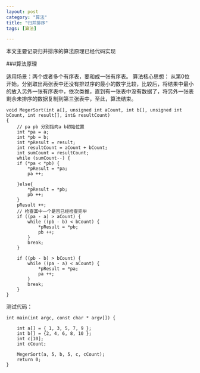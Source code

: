 ```yaml
---
layout: post
category: "算法"
title: "归并排序"
tags: [算法]

---		
```

		
本文主要记录归并排序的算法原理已经代码实现

###算法原理

适用场景：两个或者多个有序表，要和成一张有序表。
算法核心思想：
从第0位开始，分别取出两张表中还没有排过序的最小的数字比较，比较后，将结果中最小的放入另外一张有序表中，依次类推，直到有一张表中没有数据了，将另外一张表剩余未排序的数据复制到第三张表中，至此，算法结束。
  
					
	void MegerSort(int a[], unsigned int aCount, int b[], unsigned int bCount, int result[], int& resultCount)
	{
    	// pa pb 分别指向a b初始位置
    	int *pa = a;
    	int *pb = b;
    	int *pResult = result;
    	int resultCount = aCount + bCount;
    	int sumCount = resultCount;
    	while (sumCount--) {
        if (*pa < *pb) {
            *pResult = *pa;
            pa ++;
            
        }else{
            *pResult = *pb;
            pb ++;
        }
        pResult ++;
        // 检查其中一个是否已经检查完毕
        if ((pa - a) > aCount) {
            while ((pb - b) < bCount) {
                *pResult = *pb;
                pb ++;
            }
            break;
        }
        
        if ((pb - b) > bCount) {
            while ((pa - a) < aCount) {
                *pResult = *pa;
                pa ++;
            }
            break;
        }
    }


测试代码：

	int main(int argc, const char * argv[]) {
    
    	int a[] = { 1, 3, 5, 7, 9 };
    	int b[] = {2, 4, 6, 8, 10 };
   	 	int c[10];
    	int cCount;
    
    	MegerSort(a, 5, b, 5, c, cCount);
    	return 0;
	}